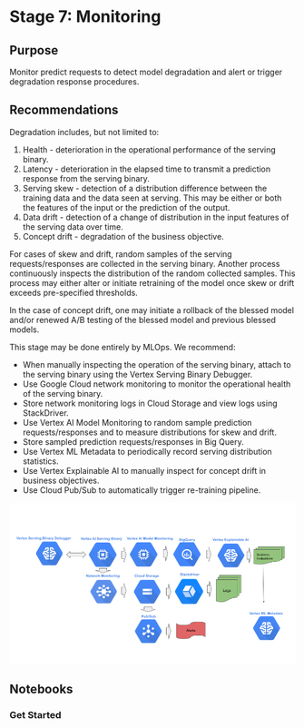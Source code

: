# Stage 7: Monitoring

## Purpose

Monitor predict requests to detect model degradation and alert or trigger degradation response procedures. 

## Recommendations  

Degradation includes, but not limited to:

1. Health - deterioration in the operational performance of the serving binary.
2. Latency - deterioration in the elapsed time to transmit a prediction response from the serving binary.
3. Serving skew - detection of a distribution difference between the training data and the data seen at serving. This may be either or both the features of the input or the prediction of the output.
4. Data drift - detection of a change of distribution in the input features of the serving data over time.
5. Concept drift - degradation of the business objective.

For cases of skew and drift, random samples of the serving requests/responses are collected in the serving binary. Another process continuously inspects the distribution of the random collected samples. This process may either alter or initiate retraining of the model once skew or drift exceeds pre-specified thresholds.

In the case of concept drift, one may initiate a rollback of the blessed model and/or renewed A/B testing of the blessed model and previous blessed models.

This stage may be done entirely by MLOps. We recommend:

- When manually inspecting the operation of the serving binary, attach to the serving binary using the Vertex Serving Binary Debugger.
- Use Google Cloud network monitoring to monitor the operational health of the serving binary.
- Store network monitoring logs in Cloud Storage and view logs using StackDriver.
- Use Vertex AI Model Monitoring to random sample prediction requests/responses and to measure distributions for skew and drift.
- Store sampled prediction requests/responses in Big Query.
- Use Vertex ML Metadata to periodically record serving distribution statistics.
- Use Vertex Explainable AI to manually inspect for concept drift in business objectives.
- Use Cloud Pub/Sub to automatically trigger re-training pipeline.

<img src='stage7v2.png'>

## Notebooks

### Get Started
